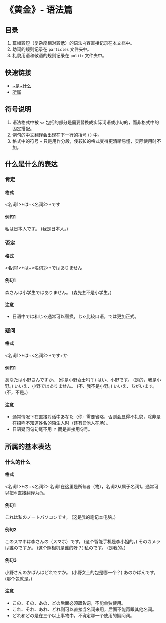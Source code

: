 # 《黄金》- 语法篇

## 目录
1. 篇幅较短（复杂度相对较低）的语法内容直接记录在本文档中。
2. 助词的规则记录在 `particles` 文件夹中。
3. 礼貌用语和敬语的规则记录在 `polite` 文件夹中。

## 快速链接
* [\~是\~什么](#什么是什么的表达)
* [所属](#所属的基本表达)

## 符号说明
1. 语法格式中被 `<>` 包括的部分是需要替换成实际词语或小句的，而非格式中的固定搭配。
2. 例句的中文翻译会出现在下一行的括号 `()` 中。
3. 格式中的符号 `+` 只是用作分段，使较长的格式变得更清晰易懂，实际使用时不加。

## 什么是什么的表达

### 肯定
#### 格式
<名词1>+は+<名词2>+です

#### 例句1
私は日本人です。
(我是日本人。)

### 否定
#### 格式
<名词1>+は+<名词2>+ではありません

#### 例句1
森さんは小学生ではありません。
(森先生不是小学生。)

#### 注意
* 日语中では和じゃ通常可以替换，じゃ比较口语，では更加正式。

### 疑问
#### 格式
<名词1>+は+<名词2>+です+か

#### 例句1
あなたは小野さんですか。
(你是小野女士吗？)
はい、小野です。
(是的，我是小野。)
いいえ、小野ではありません。
(不，我不是小野。)
いいえ、ちがいます。
(不，不是。)

#### 注意
* 通常情况下在直接对话中あなた（你）需要省略，否则会显得不礼貌，除非是在招呼不知道姓名的陌生人时（还有其他人在场）。
* 日语疑问句句尾不用 `？` 而是直接用句号。

## 所属的基本表达

### 什么的什么
#### 格式
<名词1>+の+<名词2>
名词1在这里是所有者（物），名词2从属于名词1。通常可以把`の`直接翻译为`的`。

#### 例句1
これは私のノートパソコンです。
(这是我的笔记本电脑。)

#### 例句2
このスマホは李さんの（スマホ）です。
(这个智能手机是李小姐的。)
そのカメラは誰のですか。
(这个照相机是谁的呀？)
私のです。
(是我的。)

#### 例句3
小野さんのかばんはどれですか。
(小野女士的包是哪一个？)
あのかばんです。
(那个包就是。)

#### 注意
* この、その、あの、どの后面必须跟名词，不能单独使用。
* これ、それ、あれ、どれ则可以直接当名词来用，后面不能再跟其他名词。
* どれ和どの是在三个以上事物中，不确定哪一个使用的疑问词。

##

